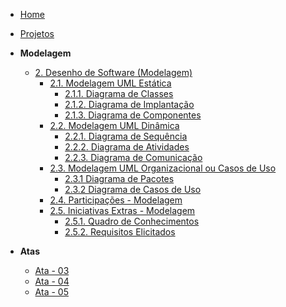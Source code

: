 <!-- docs/_sidebar.md -->

- [Home](/)
- [Projetos](/Projetos/Projetos.md)

- **Modelagem**
  - [2. Desenho de Software (Modelagem)](/Modelagem/2.Modelagem.md)
    - [2.1. Modelagem UML Estática](Modelagem/2.1.ModelagemEstatica.md)
      - [2.1.1. Diagrama de Classes](Modelagem/modelagem%20estatica/2.1.1.DiagramaDeClasses.md)
      - [2.1.2. Diagrama de Implantação](Modelagem/modelagem%20estatica/2.1.2.diagrama-de-implantacao.md)
      - [2.1.3. Diagrama de Componentes](Modelagem/modelagem%20estatica/2.1.3.DiagramaDeComponentes.md)
    - [2.2. Modelagem UML Dinâmica](Modelagem/2.2.ModelagemDinamica.md)
      - [2.2.1. Diagrama de Sequência](Modelagem/modelagem%20dinamica/2.2.1Diagrama-de-sequencia.md)
      - [2.2.2. Diagrama de Atividades](Modelagem/modelagem%20dinamica/2.2.2Diagrama-de-atividades.md)
      - [2.2.3. Diagrama de Comunicação](Modelagem/modelagem%20dinamica/2.2.3.DiagramaDeComunicacao.md)
    - [2.3. Modelagem UML Organizacional ou Casos de Uso](Modelagem/modelagem%20dinamica/2.3.ModelagemOrganizacionalCasosDeUso.md)
      - [2.3.1 Diagrama de Pacotes](Modelagem/modelagem%20organizacional/2.3.1.DiagramadePacotes.md)
      - [2.3.2 Diagrama de Casos de Uso](Modelagem/modelagem%20organizacional/2.3.2.Diagrama-de-casos-de-uso.md)
    - [2.4. Participações - Modelagem](Modelagem/2.4.ParticipacoesModelagem.md)
    - [2.5. Iniciativas Extras - Modelagem](Modelagem/2.5.IniciativasExtras.md)
      - [2.5.1. Quadro de Conhecimentos](Modelagem/2.5.1quadro-de-conhecimentos.md)
      - [2.5.2. Requisitos Elicitados](Modelagem/2.5.2.requisitos.md)
  
- **Atas**
  - [Ata - 03](atas/ata_03.md)
  - [Ata - 04](atas/ata_04.md)
  - [Ata - 05](atas/ata_05.md)

